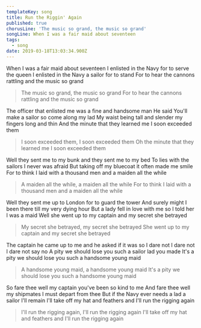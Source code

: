 ```yaml
---
templateKey: song
title: Run the Riggin' Again
published: true
chorusLine: 'The music so grand, the music so grand'
songLine: When I was a fair maid about seventeen
tags:
  - song
date: 2019-03-18T13:03:34.900Z
---
```

When I was a fair maid about seventeen
I enlisted in the Navy for to serve the queen
I enlisted in the Navy a sailor for to stand
For to hear the cannons rattling and the music so grand
>The music so grand, the music so grand
>For to hear the cannons rattling and the music so grand

The officer that enlisted me was a fine and handsome man
He said You'll make a sailor so come along my lad
My waist being tall and slender my fingers long and thin
And the minute that they learned me I soon exceeded them
>I soon exceeded them, I soon exceeded them
>Oh the minute that they learned me I soon exceeded them

Well they sent me to my bunk and they sent me to my bed
To lies with the sailors I never was afraid
But taking off my bluecoat it often made me smile
For to think I laid with a thousand men and a maiden all the while
>A maiden all the while, a maiden all the while
>For to think I laid with a thousand men and a maiden all the while

Well they sent me up to London for to guard the tower
And surely might I been there till my very dying hour
But a lady fell in love with me so I told her I was a maid
Well she went up to my captain and my secret she betrayed
>My secret she betrayed, my secret she betrayed
>She went up to my captain and my secret she betrayed

The captain he came up to me and he asked if it was so
I dare not I dare not I dare not say no
A pity we should lose you such a sailor lad you made
It's a pity we should lose you such a handsome young maid
>A handsome young maid, a handsome young maid
>It's a pity we should lose you such a handsome young maid

So fare thee well my captain you've been so kind to me
And fare thee well my shipmates I must depart from thee
But if the Navy ever needs a lad a sailor I'll remain 
I'll take off my hat and feathers and I'll run the rigging again
>I'll run the rigging again, I'll run the rigging again
>I'll take off my hat and feathers and I'll run the rigging again
